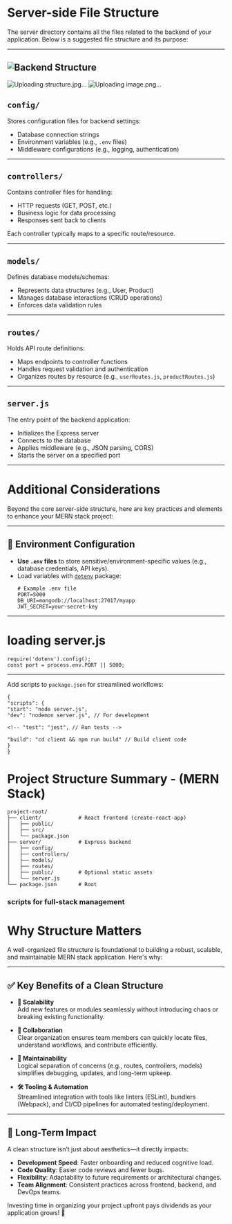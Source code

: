 # Server-side File Structure

The server directory contains all the files related to the backend of your application. Below is a suggested file structure and its purpose:

---

## ![Backend Structure](/images/backend-structure.png "MERN Stack Backend Folder Layout")

![Uploading structure.jpg…]()
![Uploading image.png…]()


## `config/`

Stores configuration files for backend settings:

- Database connection strings
- Environment variables (e.g., `.env` files)
- Middleware configurations (e.g., logging, authentication)

---

## `controllers/`

Contains controller files for handling:

- HTTP requests (GET, POST, etc.)
- Business logic for data processing
- Responses sent back to clients

Each controller typically maps to a specific route/resource.

---

## `models/`

Defines database models/schemas:

- Represents data structures (e.g., User, Product)
- Manages database interactions (CRUD operations)
- Enforces data validation rules

---

## `routes/`

Holds API route definitions:

- Maps endpoints to controller functions
- Handles request validation and authentication
- Organizes routes by resource (e.g., `userRoutes.js`, `productRoutes.js`)

---

## `server.js`

The entry point of the backend application:

- Initializes the Express server
- Connects to the database
- Applies middleware (e.g., JSON parsing, CORS)
- Starts the server on a specified port

---

# Additional Considerations

Beyond the core server-side structure, here are key practices and elements to enhance your MERN stack project:

---

## 🔐 Environment Configuration

- **Use `.env` files** to store sensitive/environment-specific values (e.g., database credentials, API keys).
- Load variables with [`dotenv`](https://www.npmjs.com/package/dotenv) package:
  ```env
  # Example .env file
  PORT=5000
  DB_URI=mongodb://localhost:27017/myapp
  JWT_SECRET=your-secret-key
  ```

---

# loading server.js

```
require('dotenv').config();
const port = process.env.PORT || 5000;
```

---

Add scripts to `package.json` for streamlined workflows:

```
{
"scripts": {
"start": "node server.js",
"dev": "nodemon server.js", // For development

<!-- "test": "jest", // Run tests -->

"build": "cd client && npm run build" // Build client code
}
}
```

# Project Structure Summary - (MERN Stack)

```
project-root/
├── client/            # React frontend (create-react-app)
│   ├── public/
│   ├── src/
│   └── package.json
├── server/            # Express backend
│   ├── config/
│   ├── controllers/
│   ├── models/
│   ├── routes/
│   ├── public/        # Optional static assets
│   └── server.js
└── package.json       # Root
```

### scripts for full-stack management

# Why Structure Matters

A well-organized file structure is foundational to building a robust, scalable, and maintainable MERN stack application. Here's why:

---

## ✅ Key Benefits of a Clean Structure

- **🌱 Scalability**  
  Add new features or modules seamlessly without introducing chaos or breaking existing functionality.

- **👥 Collaboration**  
  Clear organization ensures team members can quickly locate files, understand workflows, and contribute efficiently.

- **🔧 Maintainability**  
  Logical separation of concerns (e.g., routes, controllers, models) simplifies debugging, updates, and long-term upkeep.

- **🛠️ Tooling & Automation**  
  Streamlined integration with tools like linters (ESLint), bundlers (Webpack), and CI/CD pipelines for automated testing/deployment.

---

## 🧱 Long-Term Impact

A clean structure isn’t just about aesthetics—it directly impacts:

- **Development Speed**: Faster onboarding and reduced cognitive load.
- **Code Quality**: Easier code reviews and fewer bugs.
- **Flexibility**: Adaptability to future requirements or architectural changes.
- **Team Alignment**: Consistent practices across frontend, backend, and DevOps teams.

Investing time in organizing your project upfront pays dividends as your application grows! 🚀

